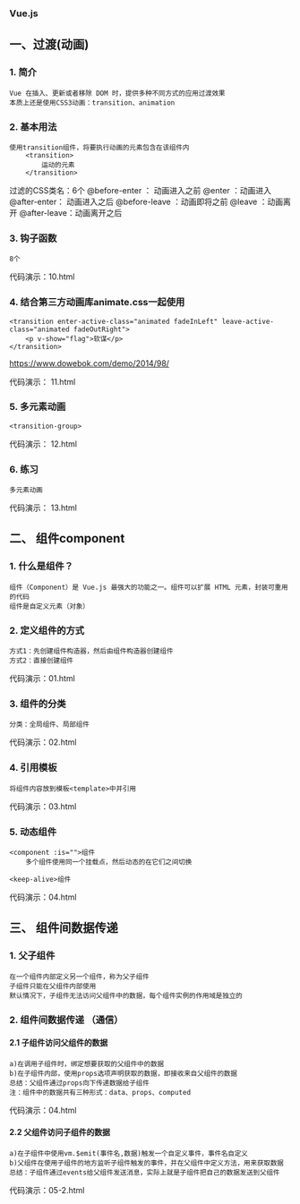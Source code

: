 ### Vue.js 
## 一、过渡(动画)

### 1. 简介
    Vue 在插入、更新或者移除 DOM 时，提供多种不同方式的应用过渡效果
    本质上还是使用CSS3动画：transition、animation

### 2. 基本用法
    使用transition组件，将要执行动画的元素包含在该组件内
        <transition>
            运动的元素
        </transition>       
过滤的CSS类名：6个
@before-enter ： 动画进入之前 
@enter ：动画进入 
@after-enter： 动画进入之后
@before-leave ：动画即将之前 
@leave ：动画离开 
@after-leave：动画离开之后

### 3. 钩子函数
    8个  
代码演示：10.html

### 4. 结合第三方动画库animate.css一起使用
    <transition enter-active-class="animated fadeInLeft" leave-active-class="animated fadeOutRight">
        <p v-show="flag">软谋</p>
    </transition>  

https://www.dowebok.com/demo/2014/98/

代码演示： 11.html
### 5. 多元素动画
    <transition-group>    
代码演示： 12.html

### 6. 练习
    多元素动画    
代码演示： 13.html

## 二、 组件component

### 1. 什么是组件？
    组件（Component）是 Vue.js 最强大的功能之一。组件可以扩展 HTML 元素，封装可重用的代码
    组件是自定义元素（对象）

### 2. 定义组件的方式    
    方式1：先创建组件构造器，然后由组件构造器创建组件
    方式2：直接创建组件

代码演示：01.html

### 3. 组件的分类
    分类：全局组件、局部组件
代码演示：02.html

### 4. 引用模板
    将组件内容放到模板<template>中并引用
代码演示：03.html
### 5. 动态组件
    <component :is="">组件
        多个组件使用同一个挂载点，然后动态的在它们之间切换    
    
    <keep-alive>组件    
代码演示：04.html

## 三、 组件间数据传递
    
### 1. 父子组件
    在一个组件内部定义另一个组件，称为父子组件
    子组件只能在父组件内部使用
    默认情况下，子组件无法访问父组件中的数据，每个组件实例的作用域是独立的

### 2. 组件间数据传递 （通信）

#### 2.1 子组件访问父组件的数据
    a)在调用子组件时，绑定想要获取的父组件中的数据
    b)在子组件内部，使用props选项声明获取的数据，即接收来自父组件的数据
    总结：父组件通过props向下传递数据给子组件
    注：组件中的数据共有三种形式：data、props、computed

代码演示：04.html

#### 2.2 父组件访问子组件的数据
    a)在子组件中使用vm.$emit(事件名,数据)触发一个自定义事件，事件名自定义
    b)父组件在使用子组件的地方监听子组件触发的事件，并在父组件中定义方法，用来获取数据
    总结：子组件通过events给父组件发送消息，实际上就是子组件把自己的数据发送到父组件
代码演示：05-2.html

